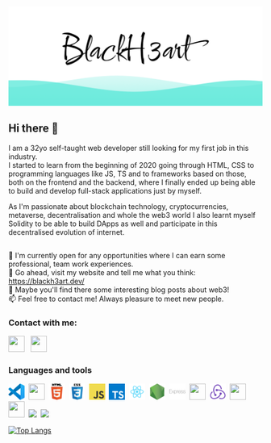 ![](https://github.com/BlackH3art/BlackH3art/blob/master/gh%20header.png "header")

## Hi there 👋

I am a 32yo self-taught web developer still looking for my first job in this industry.\
I started to learn from the beginning of 2020 going through HTML, CSS to programming languages like JS, TS and to frameworks based on those, both on the frontend and the backend, where I finally ended up being able to build and develop full-stack applications just by myself.

As I'm passionate about blockchain technology, cryptocurrencies, metaverse, decentralisation and whole the web3 world I also learnt myself Solidity to be able to build DApps as well and participate in this decentralised evolution of internet.

##

:gem: I'm currently open for any opportunities where I can earn some professional, team work experiences.\
:star2: Go ahead, visit my website and tell me what you think: https://blackh3art.dev/ \
:notebook: Maybe you'll find there some interesting blog posts about web3!\
:mailbox: Feel free to contact me! Always pleasure to meet new people.


### Contact with me:
[<img height="32" width="32" src="https://cdn.jsdelivr.net/npm/simple-icons@v3/icons/facebook.svg" />](https://www.facebook.com/profile.php?id=100002911154009) &nbsp;
[<img height="32" width="32" src="https://cdn.jsdelivr.net/npm/simple-icons@v3/icons/linkedin.svg" />](https://www.linkedin.com/in/jaros%C5%82aw-musielak-8810961b2/) &nbsp;


### Languages and tools
<img height="32" width="32" src="https://raw.githubusercontent.com/github/explore/80688e429a7d4ef2fca1e82350fe8e3517d3494d/topics/visual-studio-code/visual-studio-code.png" />&nbsp;
<img height="32" width="32" src="https://cdn.jsdelivr.net/npm/simple-icons@v3/icons/windows.svg" />&nbsp;
<img height="32" width="32" src="https://raw.githubusercontent.com/github/explore/80688e429a7d4ef2fca1e82350fe8e3517d3494d/topics/html/html.png" />&nbsp;
<img height="32" width="32" src="https://raw.githubusercontent.com/github/explore/80688e429a7d4ef2fca1e82350fe8e3517d3494d/topics/css/css.png" />&nbsp;
<img height="32" width="32" src="https://raw.githubusercontent.com/github/explore/80688e429a7d4ef2fca1e82350fe8e3517d3494d/topics/javascript/javascript.png" />&nbsp;
<img height="32" width="32" src="https://raw.githubusercontent.com/github/explore/80688e429a7d4ef2fca1e82350fe8e3517d3494d/topics/typescript/typescript.png" />&nbsp;
<img height="32" width="32" src="https://raw.githubusercontent.com/github/explore/80688e429a7d4ef2fca1e82350fe8e3517d3494d/topics/react/react.png" />&nbsp;
<img height="32" width="32" src="https://raw.githubusercontent.com/github/explore/80688e429a7d4ef2fca1e82350fe8e3517d3494d/topics/nodejs/nodejs.png" />&nbsp;
<img height="32" width="32" src="https://raw.githubusercontent.com/github/explore/80688e429a7d4ef2fca1e82350fe8e3517d3494d/topics/express/express.png" />&nbsp;
<img height="32" width="32" src="https://github.com/BlackH3art/blackh3art-react-frontend/blob/main/src/img/skills/mongodb.png" />&nbsp;
<img height="32" width="32" src="https://raw.githubusercontent.com/github/explore/80688e429a7d4ef2fca1e82350fe8e3517d3494d/topics/redux/redux.png" />&nbsp;
<img height="32" width="32" src="https://github.com/BlackH3art/blackh3art-react-frontend/blob/main/src/img/skills/nestjs.jpg" />&nbsp;
<img height="32" width="32" src="https://github.com/BlackH3art/blackh3art-react-frontend/blob/main/src/img/skills/solidity.png" />&nbsp;
<img height="32" src="https://github.com/BlackH3art/blackh3art-react-frontend/blob/main/src/img/skills/hardhat.png" />&nbsp;
<img height="32" src="https://github.com/BlackH3art/blackh3art-react-frontend/blob/main/src/img/skills/ethersjs.png" />&nbsp;


<!--
**BlackH3art/BlackH3art** is a ✨ _special_ ✨ repository because its `README.md` (this file) appears on your GitHub profile.

Here are some ideas to get you started:

- 🔭 I’m currently working on ...
- 🌱 I’m currently learning ...
- 👯 I’m looking to collaborate on ...
- 🤔 I’m looking for help with ...
- 💬 Ask me about ...
- 📫 How to reach me: ...
- 😄 Pronouns: ...
- ⚡ Fun fact: ...
-->



[![Top Langs](https://github-readme-stats.vercel.app/api/top-langs/?username=BlackH3art)](https://github.com/anuraghazra/github-readme-stats)
